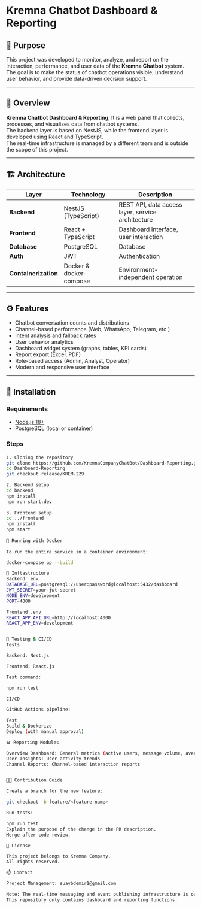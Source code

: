 # Kremna Chatbot Dashboard & Reporting


## 🎯 Purpose
This project was developed to monitor, analyze, and report on the interaction, performance, and user data of the **Kremna Chatbot** system.  
The goal is to make the status of chatbot operations visible, understand user behavior, and provide data-driven decision support.

---

## 🧩 Overview
**Kremna Chatbot Dashboard & Reporting**, It is a web panel that collects, processes, and visualizes data from chatbot systems.  
The backend layer is based on NestJS, while the frontend layer is developed using React and TypeScript.  
The real-time infrastructure is managed by a different team and is outside the scope of this project.

---

## 🏗️ Architecture

| Layer | Technology | Description |
|--------|------------|----------|
| **Backend** | NestJS (TypeScript) | REST API, data access layer, service architecture |
| **Frontend** | React + TypeScript | Dashboard interface, user interaction |
| **Database** | PostgreSQL | Database |
| **Auth** | JWT | Authentication |
| **Containerization** | Docker & docker-compose | Environment-independent operation |

---

## ⚙️ Features  
- Chatbot conversation counts and distributions  
- Channel-based performance (Web, WhatsApp, Telegram, etc.)  
- Intent analysis and fallback rates  
- User behavior analytics  
- Dashboard widget system (graphs, tables, KPI cards)  
- Report export (Excel, PDF)  
- Role-based access (Admin, Analyst, Operator)  
- Modern and responsive user interface  

---

## 🚀 Installation

### Requirements
- [Node.js 18+](https://nodejs.org)
- PostgreSQL (local or container)

### Steps

#### 
```bash
1. Cloning the repository
git clone https://github.com/KremnaCompanyChatBot/Dashboard-Reporting.git
cd Dashboard-Reporting
git checkout release/KREM-229

2. Backend setup    
cd backend    
npm install    
npm run start:dev    
    
3. Frontend setup    
cd ../frontend    
npm install    
npm start    
    
🐳 Running with Docker    
    
To run the entire service in a container environment:

docker-compose up --build

🔧 Inftastructure
Backend .env
DATABASE_URL=postgresql://user:password@localhost:5432/dashboard
JWT_SECRET=your-jwt-secret
NODE_ENV=development
PORT=4000

Frontend .env
REACT_APP_API_URL=http://localhost:4000
REACT_APP_ENV=development


🧪 Testing & CI/CD
Tests

Backend: Nest.js

Frontend: React.js

Test command:

npm run test

CI/CD

GitHub Actions pipeline:

Test
Build & Dockerize
Deploy (with manual approval)

📊 Reporting Modules

Overview Dashboard: General metrics (active users, message volume, average response time)
User Insights: User activity trends
Channel Reports: Channel-based interaction reports


👨‍💻 Contribution Guide

Create a branch for the new feature:

git checkout -b feature/<feature-name>

Run tests:

npm run test
Explain the purpose of the change in the PR description.
Merge after code review.

🪪 License

This project belongs to Kremna Company.
All rights reserved.

📫 Contact

Project Management: suaybdemir1@gmail.com

Note: The real-time messaging and event publishing infrastructure is outside the scope of this repository.
This repository only contains dashboard and reporting functions.
